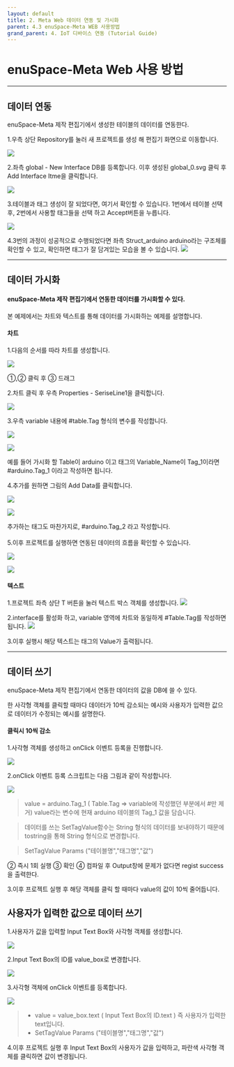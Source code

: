 ```yaml
---
layout: default
title: 2. Meta Web 데이터 연동 및 가시화
parent: 4.3 enuSpace-Meta WEB 사용방법
grand_parent: 4. IoT 디바이스 연동 (Tutorial Guide)
---
```


# enuSpace-Meta Web 사용 방법

<hr>

## 데이터 연동
enuSpace-Meta 제작 편집기에서 생성한 테이블의 데이터를 연동한다.

1.우측 상단 Repository를 눌러 새 프로젝트를 생성 해 편집기 화면으로 이동합니다.

![](./assets/16.NewProject.png)

2.좌측 global - New Interface DB를 등록합니다. 이후 생성된 global_0.svg 클릭 후 Add Interface Itme을 클릭합니다.

![](./assets/global_svg.png)

3.테이블과 태그 생성이 잘 되었다면, 여기서 확인할 수 있습니다. 1번에서 테이블 선택 후, 2번에서 사용할 태그들을 선택 하고 Accept버튼을 누릅니다.

![](./assets/19_NewInterfaceDB_3.png)

4.3번의 과정이 성공적으로 수행되었다면 좌측 Struct_arduino arduino라는 구조체를 확인할 수 있고, 확인하면 태그가 잘 담겨있는 모습을 볼 수 있습니다. 
![](./assets/20_NewInterfaceDB_4.png)

<hr>

## 데이터 가시화
#### enuSpace-Meta 제작 편집기에서 연동한 데이터를 가시화할 수 있다.

본 예제에서는 차트와 텍스트를 통해 데이터를 가시화하는 예제를 설명합니다.

#### 차트

1.다음의 순서를 따라 차트를 생성합니다.

![](./assets/Create_Chart.png)

①,② 클릭 후 ③ 드래그

2.차트 클릭 후 우측 Properties - SeriseLine1을 클릭합니다.

![](./assets/22.LineChart_2.png)

3.우측 variable 내용에 #table.Tag 형식의 변수를 작성합니다.

![](./assets/23.LineChart_3.png)

![](./assets/24.LineChart_4.png)

예를 들어 가시화 할 Table이 arduino 이고 태그의 Variable_Name이 Tag_1이라면 #arduino.Tag_1 이라고 작성하면 됩니다.

4.추가를 원하면 그림의 Add Data를 클릭합니다.

![](./assets/25.LineChart_5.png)

![](./assets/26.LineChart_6.png)

추가하는 태그도 마찬가지로, #arduino.Tag_2 라고 작성합니다.
<br></br>
5.이후 프로젝트를 실행하면 연동된 데이터의 흐름을 확인할 수 있습니다.

![](./assets/28.Run.png)


![](./assets/29_RunMode.png)



#### 텍스트
1.프로젝트 좌측 상단 T 버튼을 눌러 텍스트 박스 객체를 생성합니다.
![](./assets/Text_Data.png)

2.interface를 활성화 하고, variable 영역에 차트와 동일하게 #Table.Tag를 작성하면 됩니다.
![](./assets/Text_Data_2.png)

3.이후 실행시 해당 텍스트는 태그의 Value가 출력됩니다.

<hr>

## 데이터 쓰기
enuSpace-Meta 제작 편집기에서 연동한 데이터의 값을 DB에 쓸 수 있다.

한 사각형 객체를 클릭할 때마다 데이터가 10씩 감소되는 예시와 사용자가 입력한 값으로 데이터가 수정되는 예시를 설명한다.

#### 클릭시 10씩 감소
1.사각형 객체를 생성하고 onClick 이벤트 등록을 진행합니다.

![](./assets/31.SetTagValue_2.png)

2.onClick 이벤트 등록 스크립트는 다음 그림과 같이 작성합니다.

![](./assets/32.SetTagValue_3.png)

> value = arduino.Tag_1 ( Table.Tag => variable에 작성했던 부분에서 #만 제거)
> value라는 변수에 현재 arduino 테이블의 Tag_1 값을 담습니다.

> 데이터를 쓰는 SetTagValue함수는 String 형식의 데이터를 보내야하기 때문에 tostring을 통해 String 형식으로 변경합니다.

> SetTagValue Params ("테이블명","태그명","값") 

② 즉시 1회 실행
③ 확인
④ 컴파일 후 Output창에 문제가 없다면 regist success을 출력한다.

3.이후 프로젝트 실행 후 해당 객체를 클릭 할 때마다 value의 값이 10씩 줄어듭니다.

## 사용자가 입력한 값으로 데이터 쓰기
1.사용자가 값을 입력할 Input Text Box와 사각형 객체를 생성합니다.

![](./assets/30.SetTagValue_1.png)

2.Input Text Box의 ID를 value_box로 변경합니다.

![](./assets/34.SetTagValue_5.png)

3.사각형 객체에 onClick 이벤트를 등록합니다.

![](./assets/35.SetTagValue_6.png)

> * value = value_box.text ( Input Text Box의 ID.text ) 즉 사용자가 입력한 text입니다.
> * SetTagValue Params ("테이블명","태그명","값") 

4.이후 프로젝트 실행 후 Input Text Box의 사용자가 값을 입력하고, 파란색 사각형 객체를 클릭하면 값이 변경됩니다.




